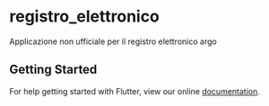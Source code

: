 # registro_elettronico

Applicazione non ufficiale per il registro elettronico argo

## Getting Started

For help getting started with Flutter, view our online
[documentation](https://flutter.io/).
